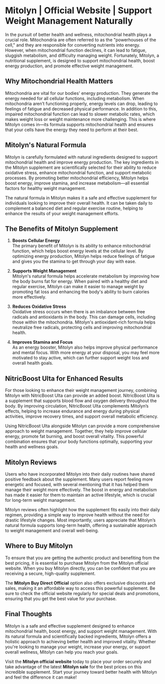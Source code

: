 # Mitolyn | Official Website | Support Weight Management Naturally

In the pursuit of better health and wellness, mitochondrial health plays a crucial role. Mitochondria are often referred to as the "powerhouses of the cell," and they are responsible for converting nutrients into energy. However, when mitochondrial function declines, it can lead to fatigue, sluggish metabolism, and difficulty managing weight. Fortunately, Mitolyn, a nutritional supplement, is designed to support mitochondrial health, boost energy production, and promote effective weight management.

## Why Mitochondrial Health Matters

Mitochondria are vital for our bodies' energy production. They generate the energy needed for all cellular functions, including metabolism. When mitochondria aren’t functioning properly, energy levels can drop, leading to feelings of fatigue and decreased physical performance. In addition to this, impaired mitochondrial function can lead to slower metabolic rates, which makes weight loss or weight maintenance more challenging. This is where Mitolyn comes in—its formula supports mitochondrial health and ensures that your cells have the energy they need to perform at their best.

## Mitolyn's Natural Formula

Mitolyn is carefully formulated with natural ingredients designed to support mitochondrial health and improve energy production. The key ingredients in the Mitolyn supplement are scientifically selected for their ability to reduce oxidative stress, enhance mitochondrial function, and support metabolic processes. By promoting better mitochondrial efficiency, Mitolyn helps boost energy, improve stamina, and increase metabolism—all essential factors for healthy weight management.

The natural formula in Mitolyn makes it a safe and effective supplement for individuals looking to improve their overall health. It can be taken daily to complement a balanced diet and regular exercise routine, helping to enhance the results of your weight management efforts.

## The Benefits of Mitolyn Supplement

1. **Boosts Cellular Energy**  
   The primary benefit of Mitolyn is its ability to enhance mitochondrial function, which helps boost energy levels at the cellular level. By optimizing energy production, Mitolyn helps reduce feelings of fatigue and gives you the stamina to get through your day with ease.

2. **Supports Weight Management**  
   Mitolyn's natural formula helps accelerate metabolism by improving how the body burns fat for energy. When paired with a healthy diet and regular exercise, Mitolyn can make it easier to manage weight by promoting fat loss and enhancing the body's ability to burn calories more effectively.

3. **Reduces Oxidative Stress**  
   Oxidative stress occurs when there is an imbalance between free radicals and antioxidants in the body. This can damage cells, including those within the mitochondria. Mitolyn's antioxidant-rich formula helps neutralize free radicals, protecting cells and improving mitochondrial health.

4. **Improves Stamina and Focus**  
   As an energy booster, Mitolyn also helps improve physical performance and mental focus. With more energy at your disposal, you may feel more motivated to stay active, which can further support weight loss and overall health goals.

## NitricBoost Ulta for Enhanced Results

For those looking to enhance their weight management journey, combining Mitolyn with NitricBoost Ulta can provide an added boost. NitricBoost Ulta is a supplement that supports blood flow and oxygen delivery throughout the body. By improving circulation, NitricBoost Ulta complements Mitolyn’s effects, helping to increase endurance and energy during physical activities, improve recovery times, and support overall metabolic efficiency.

Using NitricBoost Ulta alongside Mitolyn can provide a more comprehensive approach to weight management. Together, they help improve cellular energy, promote fat burning, and boost overall vitality. This powerful combination ensures that your body functions optimally, supporting your health and wellness goals.

## Mitolyn Reviews

Users who have incorporated Mitolyn into their daily routines have shared positive feedback about the supplement. Many users report feeling more energetic and focused, with several mentioning that it has helped them manage their weight more effectively. The boost in energy and metabolism has made it easier for them to maintain an active lifestyle, which is crucial for long-term weight management.

Mitolyn reviews often highlight how the supplement fits easily into their daily regimen, providing a simple way to improve health without the need for drastic lifestyle changes. Most importantly, users appreciate that Mitolyn’s natural formula supports long-term health, offering a sustainable approach to weight management and overall well-being.

## Where to Buy Mitolyn

To ensure that you are getting the authentic product and benefiting from the best pricing, it is essential to purchase Mitolyn from the Mitolyn official website. When you buy Mitolyn directly, you can be confident that you are receiving a secure, high-quality supplement.

The **Mitolyn Buy Direct Official** option also offers exclusive discounts and sales, making it an affordable way to access this powerful supplement. Be sure to check the official website regularly for special deals and promotions, ensuring that you get the best value for your purchase.

## Final Thoughts

Mitolyn is a safe and effective supplement designed to enhance mitochondrial health, boost energy, and support weight management. With its natural formula and scientifically backed ingredients, Mitolyn offers a holistic approach to achieving better health and improved vitality. Whether you're looking to manage your weight, increase your energy, or support overall wellness, Mitolyn can help you reach your goals.

Visit the **Mitolyn official website** today to place your order securely and take advantage of the latest **Mitolyn sale** for the best prices on this incredible supplement. Start your journey toward better health with Mitolyn and feel the difference it can make!
  
